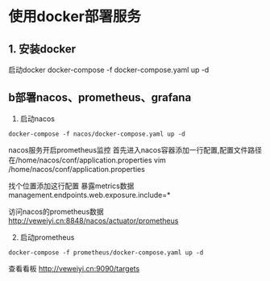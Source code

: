 # 使用docker部署服务

## 1. 安装docker

启动docker
docker-compose -f docker-compose.yaml up -d

## b部署nacos、prometheus、grafana

1. 启动nacos
```shell
docker-compose -f nacos/docker-compose.yaml up -d
```

nacos服务开启prometheus监控
首先进入nacos容器添加一行配置,配置文件路径在/home/nacos/conf/application.properties
vim /home/nacos/conf/application.properties

找个位置添加这行配置  暴露metrics数据
management.endpoints.web.exposure.include=*

访问nacos的prometheus数据
http://veweiyi.cn:8848/nacos/actuator/prometheus

2. 启动prometheus
```shell
docker-compose -f prometheus/docker-compose.yaml up -d
```

查看看板
http://veweiyi.cn:9090/targets
